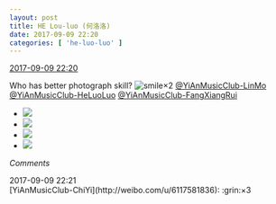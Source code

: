 ```yaml
---
layout: post
title: HE Lou-luo (何洛洛)
date: 2017-09-09 22:20
categories: [ 'he-luo-luo' ]
---
```


<div class="weibo-info">
  <a href="http://weibo.com/6117570574/Fl3Mab3TN">2017-09-09 22:20</a>
</div>

Who has better photograph skill? ![smile](http://img.t.sinajs.cn/t4/appstyle/expression/ext/normal/5c/huanglianwx_org.gif)×2 [@YiAnMusicClub-LinMo](http://weibo.com/u/6108312042) [@YiAnMusicClub-HeLuoLuo](http://weibo.com/u/6117570574) [@YiAnMusicClub-FangXiangRui](http://weibo.com/u/6117583008)

<!-- more -->

<ul class="weibo-pic-list-2">
  <li class="weibo-pic">
    <a href="http://wx4.sinaimg.cn/mw690/006G0Hz8gy1fjdo795fsij31491494qp.jpg"><img src="http://wx4.sinaimg.cn/thumb150/006G0Hz8gy1fjdo795fsij31491494qp.jpg" /></a>
  </li>
  <li class="weibo-pic">
    <a href="http://wx1.sinaimg.cn/mw690/006G0Hz8gy1fjdo7atthmj30qo0qon7x.jpg"><img src="http://wx1.sinaimg.cn/thumb150/006G0Hz8gy1fjdo7atthmj30qo0qon7x.jpg" /></a>
  </li>
  <li class="weibo-pic">
    <a href="http://wx3.sinaimg.cn/mw690/006G0Hz8gy1fjdo76pgh2j30zk0zk165.jpg"><img src="http://wx3.sinaimg.cn/thumb150/006G0Hz8gy1fjdo76pgh2j30zk0zk165.jpg" /></a>
  </li>
  <li class="weibo-pic">
    <a href="http://wx3.sinaimg.cn/mw690/006G0Hz8gy1fjdo7dloj3j31ho1honpd.jpg"><img src="http://wx3.sinaimg.cn/thumb150/006G0Hz8gy1fjdo7dloj3j31ho1honpd.jpg" /></a>
  </li>
</ul>

*Comments*

<div class="weibo-info">2017-09-09 22:21</div>
[YiAnMusicClub-ChiYi](http://weibo.com/u/6117581836): :grin:×3
